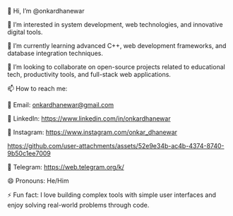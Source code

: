 👋 Hi, I’m @onkardhanewar

👀 I’m interested in system development, web technologies, and innovative digital tools.

🌱 I’m currently learning advanced C++, web development frameworks, and database integration techniques.

💞️ I’m looking to collaborate on open-source projects related to educational tech, productivity tools, and full-stack web applications.

📫 How to reach me:

📧 Email: onkardhanewar@gmail.com

🔗 LinkedIn: https://www.linkedin.com/in/onkardhanewar

📸 Instagram: https://www.instagram.com/onkar_dhanewar


https://github.com/user-attachments/assets/52e9e34b-ac4b-4374-8740-9b50c1ee7009

💬 Telegram: https://web.telegram.org/k/

😄 Pronouns: He/Him

⚡ Fun fact: I love building complex tools with simple user interfaces and enjoy solving real-world problems through code.
